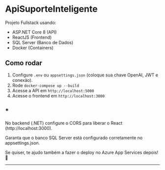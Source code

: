 # ApiSuporteInteligente

Projeto Fullstack usando:
- ASP.NET Core 8 (API)
- ReactJS (Frontend)
- SQL Server (Banco de Dados)
- Docker (Containers)

## Como rodar

1. Configure `.env` ou `appsettings.json` (coloque sua chave OpenAI, JWT e conexão).
2. Rode `docker-compose up --build`
3. Acesse a API em `http://localhost:5000`
4. Acesse o frontend em `http://localhost:3000`

## *

No backend (.NET) configure o CORS para liberar o React (http://localhost:3000).

Garanta que o banco SQL Server está configurado corretamente no appsettings.json.

Se quiser, te ajudo também a fazer o deploy no Azure App Services depois! 🚀

---
